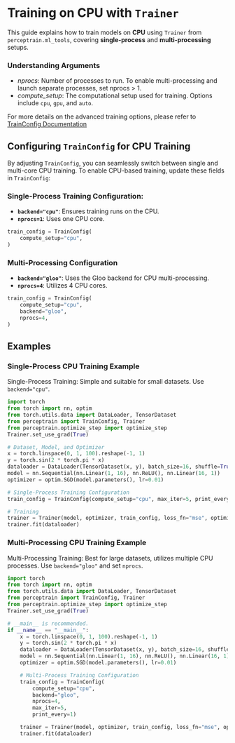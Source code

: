 # Training on CPU with `Trainer`

This guide explains how to train models on **CPU** using `Trainer` from `perceptrain.ml_tools`, covering **single-process** and **multi-processing** setups.

### Understanding Arguments
- *nprocs*: Number of processes to run. To enable multi-processing and launch separate processes, set nprocs > 1.
- *compute_setup*: The computational setup used for training. Options include `cpu`, `gpu`, and `auto`.

For more details on the advanced training options, please refer to [TrainConfig Documentation](./data_and_config.md)

## **Configuring `TrainConfig` for CPU Training**

By adjusting `TrainConfig`, you can seamlessly switch between single and multi-core CPU training. To enable CPU-based training, update these fields in `TrainConfig`:

### Single-Process Training Configuration:
- **`backend="cpu"`**: Ensures training runs on the CPU.
- **`nprocs=1`**: Uses one CPU core.

```python
train_config = TrainConfig(
    compute_setup="cpu",
)
```

### Multi-Processing Configuration
- **`backend="gloo"`**: Uses the Gloo backend for CPU multi-processing.
- **`nprocs=4`**: Utilizes 4 CPU cores.

```python
train_config = TrainConfig(
    compute_setup="cpu",
    backend="gloo",
    nprocs=4,
)
```

## Examples

### Single-Process CPU Training Example

Single-Process Training: Simple and suitable for small datasets. Use `backend="cpu"`.

```python exec="on" source="material-block" result="json"
import torch
from torch import nn, optim
from torch.utils.data import DataLoader, TensorDataset
from perceptrain import TrainConfig, Trainer
from perceptrain.optimize_step import optimize_step
Trainer.set_use_grad(True)

# Dataset, Model, and Optimizer
x = torch.linspace(0, 1, 100).reshape(-1, 1)
y = torch.sin(2 * torch.pi * x)
dataloader = DataLoader(TensorDataset(x, y), batch_size=16, shuffle=True)
model = nn.Sequential(nn.Linear(1, 16), nn.ReLU(), nn.Linear(16, 1))
optimizer = optim.SGD(model.parameters(), lr=0.01)

# Single-Process Training Configuration
train_config = TrainConfig(compute_setup="cpu", max_iter=5, print_every=1)

# Training
trainer = Trainer(model, optimizer, train_config, loss_fn="mse", optimize_step=optimize_step)
trainer.fit(dataloader)
```


### Multi-Processing CPU Training Example

Multi-Processing Training: Best for large datasets, utilizes multiple CPU processes. Use `backend="gloo"` and set `nprocs`.

```python exec="on" source="material-block" result="json" html="1"
import torch
from torch import nn, optim
from torch.utils.data import DataLoader, TensorDataset
from perceptrain import TrainConfig, Trainer
from perceptrain.optimize_step import optimize_step
Trainer.set_use_grad(True)

# __main__ is recommended.
if __name__ == "__main__":
    x = torch.linspace(0, 1, 100).reshape(-1, 1)
    y = torch.sin(2 * torch.pi * x)
    dataloader = DataLoader(TensorDataset(x, y), batch_size=16, shuffle=True)
    model = nn.Sequential(nn.Linear(1, 16), nn.ReLU(), nn.Linear(16, 1))
    optimizer = optim.SGD(model.parameters(), lr=0.01)

    # Multi-Process Training Configuration
    train_config = TrainConfig(
        compute_setup="cpu",
        backend="gloo",
        nprocs=4,
        max_iter=5,
        print_every=1)

    trainer = Trainer(model, optimizer, train_config, loss_fn="mse", optimize_step=optimize_step)
    trainer.fit(dataloader)
```
